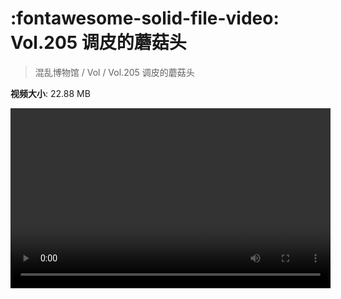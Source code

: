 # :fontawesome-solid-file-video: Vol.205 调皮的蘑菇头

> 混乱博物馆 / Vol / Vol.205 调皮的蘑菇头

**视频大小**: 22.88 MB

<video id="V-c5c6ecf895b892f03a641603c672b369" width="512" height="288" preload="none" playsinline webkit-playsinline></video>